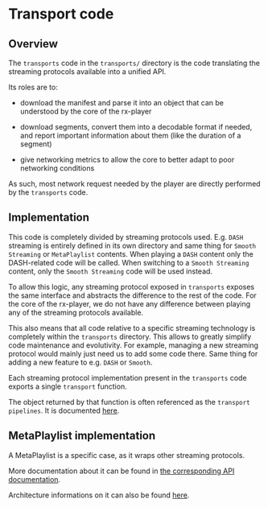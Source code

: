 # Transport code ###############################################################


## Overview ####################################################################

The `transports` code in the ``transports/`` directory is the code translating
the streaming protocols available into a unified API.

Its roles are to:

  - download the manifest and parse it into an object that can be understood
    by the core of the rx-player

  - download segments, convert them into a decodable format if needed, and
    report important information about them (like the duration of a segment)

  - give networking metrics to allow the core to better adapt to poor networking
    conditions


As such, most network request needed by the player are directly performed by
the `transports` code.



## Implementation ##############################################################

This code is completely divided by streaming protocols used.
E.g.  `DASH` streaming is entirely defined in its own directory and same thing
for `Smooth Streaming` or `MetaPlaylist` contents.
When playing a `DASH` content only the DASH-related code will be called. When
switching to a `Smooth Streaming` content, only the `Smooth Streaming` code
will be used instead.

To allow this logic, any streaming protocol exposed in `transports` exposes
the same interface and abstracts the difference to the rest of the code.
For the core of the rx-player, we do not have any difference between playing
any of the streaming protocols available.

This also means that all code relative to a specific streaming technology is
completely within the `transports` directory.
This allows to greatly simplify code maintenance and evolutivity. For example,
managing a new streaming protocol would mainly just need us to add some code
there. Same thing for adding a new feature to e.g. `DASH` or `Smooth`.

Each streaming protocol implementation present in the `transports` code exports
a single `transport` function.

The object returned by that function is often referenced as the `transport
pipelines`. It is documented [here](./pipeline.md).



## MetaPlaylist implementation #################################################

A MetaPlaylist is a specific case, as it wraps other streaming protocols.

More documentation about it can be found in [the corresponding API
documentation](../api/metaplaylist.md).

Architecture informations on it can also be found [here](./metaplaylist.md).
